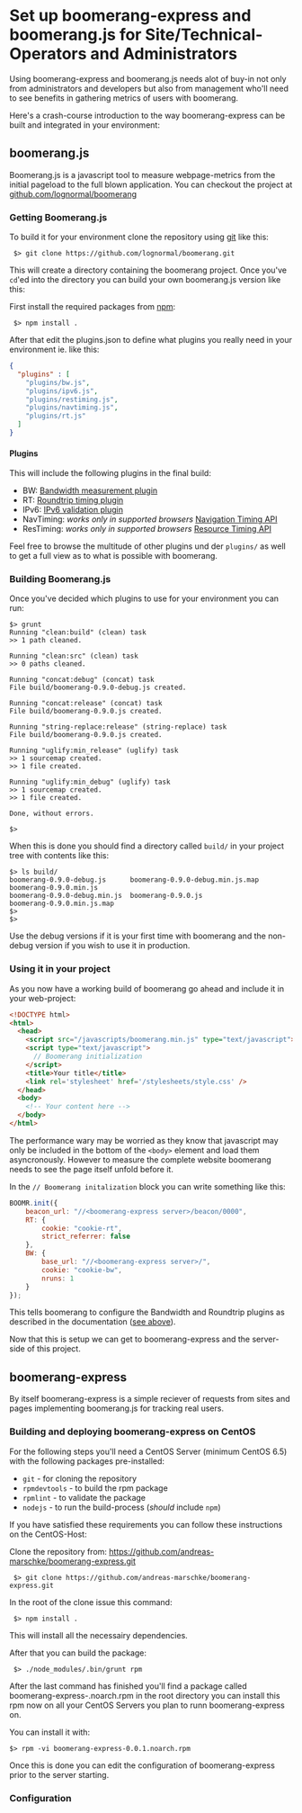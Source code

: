 # Set up boomerang-express and boomerang.js for Site/Technical-Operators and Administrators

Using boomerang-express and boomerang.js needs alot of buy-in not only from administrators
and developers but also from management who'll need to see benefits in gathering metrics
of users with boomerang.

Here's a crash-course introduction to the way boomerang-express can be built and integrated in
your environment:

## boomerang.js

Boomerang.js is a javascript tool to measure webpage-metrics from the initial pageload to
the full blown application. You can checkout the project at [github.com/lognormal/boomerang](https://github.com/lognormal/boomerang)


### Getting Boomerang.js

To build it for your environment clone the repository using [git](http://git-scm.com/) like this:

```shell
 $> git clone https://github.com/lognormal/boomerang.git
```

This will create a directory containing the boomerang project. Once you've `cd`'ed into the
directory you can build your own boomerang.js version like this:

First install the required packages from [npm](https://www.npmjs.org/):

```shell
 $> npm install .
```

After that edit the plugins.json to define what plugins you really need in your environment
ie. like this:

```json
{
  "plugins" : [
    "plugins/bw.js",
    "plugins/ipv6.js",
	"plugins/restiming.js",
	"plugins/navtiming.js",
	"plugins/rt.js"
  ]
} 
```
#### Plugins

This will include the following plugins in the final build:

- BW: [Bandwidth measurement plugin](http://www.lognormal.com/boomerang/doc/api/BW.html)
- RT: [Roundtrip timing plugin](http://www.lognormal.com/boomerang/doc/api/RT.html)
- IPv6: [IPv6 validation plugin](http://www.lognormal.com/boomerang/doc/api/ipv6.html)
- NavTiming: _works only in supported browsers_ [Navigation Timing API](http://www.lognormal.com/boomerang/doc/api/navtiming.html)
- ResTiming: _works only in supported browsers_ [Resource Timing API](http://www.lognormal.com/boomerang/doc/api/restiming.html)

Feel free to browse the multitude of other plugins und der `plugins/` as well to
get a full view as to what is possible with boomerang.

### Building Boomerang.js

Once you've decided which plugins to use for your environment you can run:

```shell
$> grunt
Running "clean:build" (clean) task
>> 1 path cleaned.

Running "clean:src" (clean) task
>> 0 paths cleaned.

Running "concat:debug" (concat) task
File build/boomerang-0.9.0-debug.js created.

Running "concat:release" (concat) task
File build/boomerang-0.9.0.js created.

Running "string-replace:release" (string-replace) task
File build/boomerang-0.9.0.js created.

Running "uglify:min_release" (uglify) task
>> 1 sourcemap created.
>> 1 file created.

Running "uglify:min_debug" (uglify) task
>> 1 sourcemap created.
>> 1 file created.

Done, without errors.

$>
```

When this is done you should find a directory called `build/` in your project tree with contents like this:

```shell
$> ls build/
boomerang-0.9.0-debug.js      boomerang-0.9.0-debug.min.js.map  boomerang-0.9.0.min.js
boomerang-0.9.0-debug.min.js  boomerang-0.9.0.js                boomerang-0.9.0.min.js.map
$>
$>
```

Use the debug versions if it is your first time with boomerang and the non-debug version if you wish to
use it in production.


### Using it in your project

As you now have a working build of boomerang go ahead and include it in your web-project:

```html
<!DOCTYPE html>
<html>
  <head>
    <script src="/javascripts/boomerang.min.js" type="text/javascript"> </script>
    <script type="text/javascript">
	  // Boomerang initialization
    </script>
    <title>Your title</title>
    <link rel='stylesheet' href='/stylesheets/style.css' />
  </head>
  <body>
    <!-- Your content here -->
  </body>
</html>
```

The performance wary may be worried as they know that javascript may only be included
in the bottom of the `<body>` element and load them asyncronously. However to measure the
complete website boomerang needs to see the page itself unfold before it.

In the `// Boomerang initalization` block you can write something like this:

```javascript
BOOMR.init({
    beacon_url: "//<boomerang-express server>/beacon/0000",
    RT: {
        cookie: "cookie-rt", 
        strict_referrer: false
    },
    BW: {
        base_url: "//<boomerang-express server>/",
        cookie: "cookie-bw",
        nruns: 1
    }
});

```

This tells boomerang to configure the Bandwidth and Roundtrip plugins as described in the
documentation ([see above](#Plugins)).

Now that this is setup we can get to boomerang-express and the server-side of this project.

## boomerang-express

By itself boomerang-express is a simple reciever of requests from sites and pages implementing
boomerang.js for tracking real users.

### Building and deploying boomerang-express on CentOS

For the following steps you'll need a CentOS Server (minimum CentOS 6.5) with the following
packages pre-installed:

- `git` - for cloning the repository
- `rpmdevtools` - to build the rpm package
- `rpmlint` - to validate the package
- `nodejs` - to run the build-process (*should* include `npm`)

If you have satisfied these requirements you can follow these instructions on the CentOS-Host:

Clone the repository from: https://github.com/andreas-marschke/boomerang-express.git

```shell
 $> git clone https://github.com/andreas-marschke/boomerang-express.git
```

In the root of the clone issue this command:

```shell
 $> npm install .
```

This will install all the necessairy dependencies.

After that you can build the package:

```shell
 $> ./node_modules/.bin/grunt rpm
```

After the last command has finished you'll find a package called
boomerang-express-<version>.noarch.rpm in the root directory you can install
this rpm now on all your CentOS Servers you plan to runn boomerang-express on.

You can install it with:

```shell
$> rpm -vi boomerang-express-0.0.1.noarch.rpm
```

Once this is done you can edit the configuration of boomerang-express prior to
the server starting.

### Configuration
